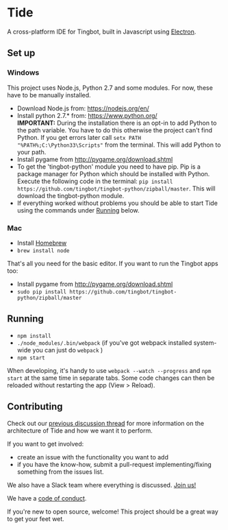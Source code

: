 # Tide

A cross-platform IDE for Tingbot, built in Javascript using [Electron](https://github.com/atom/electron).

## Set up

### Windows

This project uses Node.js, Python 2.7 and some modules. For now, these have to be manually installed.  

* Download Node.js from: https://nodejs.org/en/
* Install python 2.7.* from: https://www.python.org/  
  **IMPORTANT:** During the installation there is an opt-in to add Python to the path variable. You have to do this otherwise the project can't find Python. If you get errors later call ``setx PATH "%PATH%;C:\Python33\Scripts"`` from the terminal. This will add Python to your path.
* Install pygame from http://pygame.org/download.shtml
* To get the 'tingbot-python' module you need to have pip. Pip is a package manager for Python which should be installed with Python.  
  Execute the following code in the terminal: ``pip install https://github.com/tingbot/tingbot-python/zipball/master``. This will download the tingbot-python module.
* If everything worked without problems you should be able to start Tide using the commands under [Running](#running) below.

### Mac

* Install [Homebrew](http://brew.sh/)
* `brew install node`

That's all you need for the basic editor. If you want to run the Tingbot apps too:

* Install pygame from http://pygame.org/download.shtml
* `sudo pip install https://github.com/tingbot/tingbot-python/zipball/master`

## Running

 * ``npm install``
 * ``./node_modules/.bin/webpack`` (if you've got webpack installed system-wide you can just do ``webpack`` )
 * ``npm start``

When developing, it's handy to use ``webpack --watch --progress`` and ``npm start`` at the same time in separate tabs. Some code changes can then be reloaded without restarting the app (View > Reload).

## Contributing

Check out our [previous discussion thread](https://github.com/tingbot/tide/issues/4) for more information on the architecture of Tide and how we want it to perform.

If you want to get involved:

- create an issue with the functionality you want to add
- if you have the know-how, submit a pull-request implementing/fixing something from the issues list.

We also have a Slack team where everything is discussed. [Join us!](http://slack.tingbot.com/)

We have a [code of conduct](http://tingbot.com/codeofconduct/).

If you're new to open source, welcome! This project should be a great way to get your feet wet.
